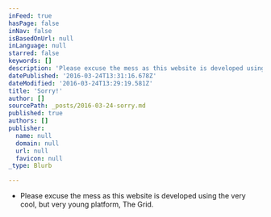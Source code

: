 ```yaml
---
inFeed: true
hasPage: false
inNav: false
isBasedOnUrl: null
inLanguage: null
starred: false
keywords: []
description: 'Please excuse the mess as this website is developed using the very cool, but very young platform, The Grid.'
datePublished: '2016-03-24T13:31:16.678Z'
dateModified: '2016-03-24T13:29:19.581Z'
title: 'Sorry!'
author: []
sourcePath: _posts/2016-03-24-sorry.md
published: true
authors: []
publisher:
  name: null
  domain: null
  url: null
  favicon: null
_type: Blurb

---
```

* Please excuse the mess as this website is developed using the very cool, but very young platform, The Grid.